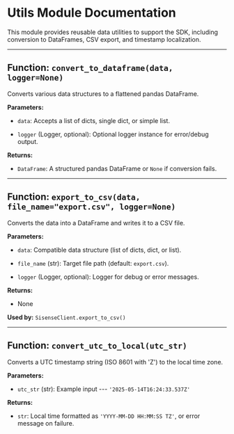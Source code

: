 Utils Module Documentation
==========================

This module provides reusable data utilities to support the SDK, including conversion to DataFrames, CSV export, and timestamp localization.

* * * * *

Function: `convert_to_dataframe(data, logger=None)`
---------------------------------------------------

Converts various data structures to a flattened pandas DataFrame.

**Parameters:**

-   `data`: Accepts a list of dicts, single dict, or simple list.

-   `logger` (Logger, optional): Optional logger instance for error/debug output.

**Returns:**

-   `DataFrame`: A structured pandas DataFrame or `None` if conversion fails.

* * * * *

Function: `export_to_csv(data, file_name="export.csv", logger=None)`
--------------------------------------------------------------------

Converts the data into a DataFrame and writes it to a CSV file.

**Parameters:**

-   `data`: Compatible data structure (list of dicts, dict, or list).

-   `file_name` (str): Target file path (default: `export.csv`).

-   `logger` (Logger, optional): Logger for debug or error messages.

**Returns:**

-   None

**Used by:** `SisenseClient.export_to_csv()`  

* * * * *

Function: `convert_utc_to_local(utc_str)`
-----------------------------------------

Converts a UTC timestamp string (ISO 8601 with 'Z') to the local time zone.

**Parameters:**

-   `utc_str` (str): Example input --- `'2025-05-14T16:24:33.537Z'`

**Returns:**

-   `str`: Local time formatted as `'YYYY-MM-DD HH:MM:SS TZ'`, or error message on failure.